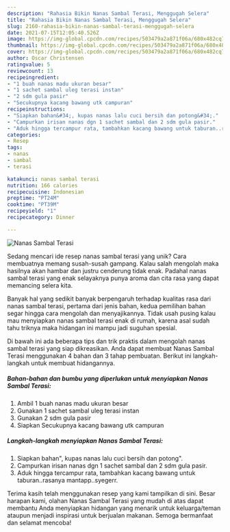```yaml
---
description: "Rahasia Bikin Nanas Sambal Terasi, Menggugah Selera"
title: "Rahasia Bikin Nanas Sambal Terasi, Menggugah Selera"
slug: 2160-rahasia-bikin-nanas-sambal-terasi-menggugah-selera
date: 2021-07-15T12:05:40.526Z
image: https://img-global.cpcdn.com/recipes/503479a2a871f06a/680x482cq70/nanas-sambal-terasi-foto-resep-utama.jpg
thumbnail: https://img-global.cpcdn.com/recipes/503479a2a871f06a/680x482cq70/nanas-sambal-terasi-foto-resep-utama.jpg
cover: https://img-global.cpcdn.com/recipes/503479a2a871f06a/680x482cq70/nanas-sambal-terasi-foto-resep-utama.jpg
author: Oscar Christensen
ratingvalue: 5
reviewcount: 13
recipeingredient:
- "1 buah nanas madu ukuran besar"
- "1 sachet sambal uleg terasi instan"
- "2 sdm gula pasir"
- "Secukupnya kacang bawang utk campuran"
recipeinstructions:
- "Siapkan bahan&#34;, kupas nanas lalu cuci bersih dan potong&#34;."
- "Campurkan irisan nanas dgn 1 sachet sambal dan 2 sdm gula pasir."
- "Aduk hingga tercampur rata, tambahkan kacang bawang untuk taburan..rasanya mantapp..syegerr."
categories:
- Resep
tags:
- nanas
- sambal
- terasi

katakunci: nanas sambal terasi 
nutrition: 166 calories
recipecuisine: Indonesian
preptime: "PT24M"
cooktime: "PT39M"
recipeyield: "1"
recipecategory: Dinner

---
```



![Nanas Sambal Terasi](https://img-global.cpcdn.com/recipes/503479a2a871f06a/680x482cq70/nanas-sambal-terasi-foto-resep-utama.jpg)

Sedang mencari ide resep nanas sambal terasi yang unik? Cara membuatnya memang susah-susah gampang. Kalau salah mengolah maka hasilnya akan hambar dan justru cenderung tidak enak. Padahal nanas sambal terasi yang enak selayaknya punya aroma dan cita rasa yang dapat memancing selera kita.



Banyak hal yang sedikit banyak berpengaruh terhadap kualitas rasa dari nanas sambal terasi, pertama dari jenis bahan, kedua pemilihan bahan segar hingga cara mengolah dan menyajikannya. Tidak usah pusing kalau mau menyiapkan nanas sambal terasi enak di rumah, karena asal sudah tahu triknya maka hidangan ini mampu jadi suguhan spesial.


Di bawah ini ada beberapa tips dan trik praktis dalam mengolah nanas sambal terasi yang siap dikreasikan. Anda dapat membuat Nanas Sambal Terasi menggunakan 4 bahan dan 3 tahap pembuatan. Berikut ini langkah-langkah untuk membuat hidangannya.

<!--inarticleads1-->

##### Bahan-bahan dan bumbu yang diperlukan untuk menyiapkan Nanas Sambal Terasi:

1. Ambil 1 buah nanas madu ukuran besar
1. Gunakan 1 sachet sambal uleg terasi instan
1. Gunakan 2 sdm gula pasir
1. Siapkan Secukupnya kacang bawang utk campuran




<!--inarticleads2-->

##### Langkah-langkah menyiapkan Nanas Sambal Terasi:

1. Siapkan bahan&#34;, kupas nanas lalu cuci bersih dan potong&#34;.
1. Campurkan irisan nanas dgn 1 sachet sambal dan 2 sdm gula pasir.
1. Aduk hingga tercampur rata, tambahkan kacang bawang untuk taburan..rasanya mantapp..syegerr.




Terima kasih telah menggunakan resep yang kami tampilkan di sini. Besar harapan kami, olahan Nanas Sambal Terasi yang mudah di atas dapat membantu Anda menyiapkan hidangan yang menarik untuk keluarga/teman ataupun menjadi inspirasi untuk berjualan makanan. Semoga bermanfaat dan selamat mencoba!
